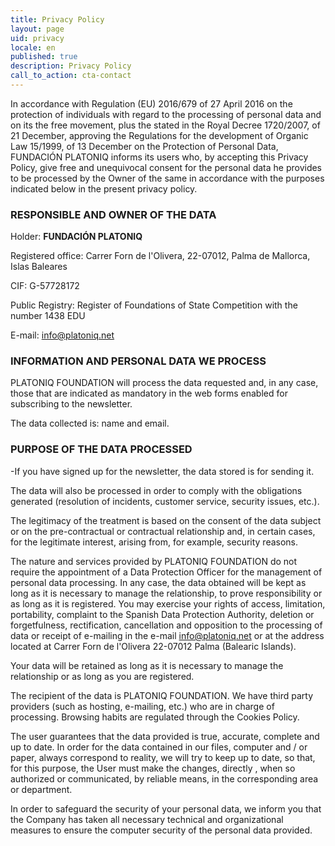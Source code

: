 ```yaml
---
title: Privacy Policy
layout: page
uid: privacy
locale: en
published: true
description: Privacy Policy
call_to_action: cta-contact
---
```

In accordance with Regulation (EU) 2016/679 of 27 April 2016 on the protection of individuals with regard to the processing of personal data and on its the free movement, plus the stated in the Royal Decree 1720/2007, of 21 December, approving the Regulations for the development of Organic Law 15/1999, of 13 December on the Protection of Personal Data, FUNDACIÓN PLATONIQ informs its users who, by accepting this Privacy Policy, give free and unequivocal consent for the personal data he provides to be processed by the Owner of the same in accordance with the purposes indicated below in the present privacy policy.

### RESPONSIBLE AND OWNER OF THE DATA

Holder: **FUNDACIÓN PLATONIQ**

Registered office: Carrer Forn de l'Olivera, 22-07012, Palma de Mallorca, Islas Baleares

CIF: G-57728172

Public Registry: Register of Foundations of State Competition with the number 1438 EDU

E-mail: [info@platoniq.net](mailto:info@platoniq.net)

### INFORMATION AND PERSONAL DATA WE PROCESS

PLATONIQ FOUNDATION will process the data requested and, in any case, those that are indicated as mandatory in the web forms enabled for subscribing to the newsletter.

The data collected is: name and email.

### PURPOSE OF THE DATA PROCESSED

\-If you have signed up for the newsletter, the data stored is for sending it.

The data will also be processed in order to comply with the obligations generated (resolution of incidents, customer service, security issues, etc.).

The legitimacy of the treatment is based on the consent of the data subject or on the pre-contractual or contractual relationship and, in certain cases, for the legitimate interest, arising from, for example, security reasons.

The nature and services provided by PLATONIQ FOUNDATION do not require the appointment of a Data Protection Officer for the management of personal data processing. In any case, the data obtained will be kept as long as it is necessary to manage the relationship, to prove responsibility or as long as it is registered. You may exercise your rights of access, limitation, portability, complaint to the Spanish Data Protection Authority, deletion or forgetfulness, rectification, cancellation and opposition to the processing of data or receipt of e-mailing in the e-mail info@platoniq.net or at the address located at Carrer Forn de l'Olivera 22-07012 Palma (Balearic Islands).

Your data will be retained as long as it is necessary to manage the relationship or as long as you are registered.

The recipient of the data is PLATONIQ FOUNDATION. We have third party providers (such as hosting, e-mailing, etc.) who are in charge of processing. Browsing habits are regulated through the Cookies Policy.

The user guarantees that the data provided is true, accurate, complete and up to date. In order for the data contained in our files, computer and / or paper, always correspond to reality, we will try to keep up to date, so that, for this purpose, the User must make the changes, directly , when so authorized or communicated, by reliable means, in the corresponding area or department.

In order to safeguard the security of your personal data, we inform you that the Company has taken all necessary technical and organizational measures to ensure the computer security of the personal data provided.